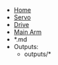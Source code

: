 
* [Home](index.md)
* [Servo](servo.md)
* [Drive](drive.md)
* [Main Arm](Main_Arm_Board.md)
* *.md
* Outputs:
    * outputs/*
